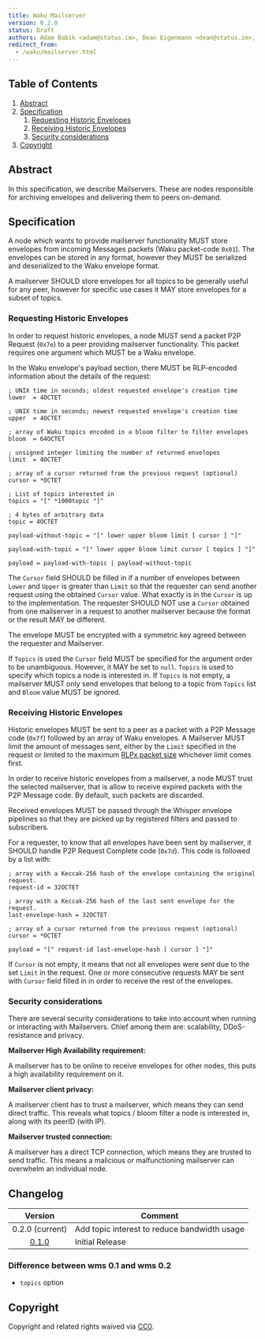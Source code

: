 ```yaml
---
title: Waku Mailserver
version: 0.2.0
status: Draft
authors: Adam Babik <adam@status.im>, Dean Eigenmann <dean@status.im>, Oskar Thorén <oskar@status.im>
redirect_from:
  - /waku/mailserver.html
---
```


## Table of Contents

1. [Abstract](#abstract)
2. [Specification](#specification)
    1. [Requesting Historic Envelopes](#requesting-historic-envelopes)
    2. [Receiving Historic Envelopes](#receiving-historic-envelopes)
    3. [Security considerations](#security-considerations)
3. [Copyright](#copyright)

## Abstract

In this specification, we describe Mailservers. These are nodes responsible for archiving envelopes and delivering them to peers on-demand.

## Specification

A node which wants to provide mailserver functionality MUST store envelopes from incoming Messages packets (Waku packet-code `0x01`). The envelopes can be stored in any format, however they MUST be serialized and deserialized to the Waku envelope format.

A mailserver SHOULD store envelopes for all topics to be generally useful for any peer, however for specific use cases it MAY store envelopes for a subset of topics.

### Requesting Historic Envelopes

In order to request historic envelopes, a node MUST send a packet P2P Request (`0x7e`) to a peer providing mailserver functionality. This packet requires one argument which MUST be a Waku envelope.

In the Waku envelope's payload section, there MUST be RLP-encoded information about the details of the request:

```abnf
; UNIX time in seconds; oldest requested envelope's creation time
lower  = 4OCTET

; UNIX time in seconds; newest requested envelope's creation time
upper  = 4OCTET

; array of Waku topics encoded in a bloom filter to filter envelopes
bloom  = 64OCTET

; unsigned integer limiting the number of returned envelopes
limit  = 4OCTET

; array of a cursor returned from the previous request (optional)
cursor = *OCTET

; List of topics interested in
topics = "[" *1000topic "]"

; 4 bytes of arbitrary data
topic = 4OCTET

payload-without-topic = "[" lower upper bloom limit [ cursor ] "]"

payload-with-topic = "[" lower upper bloom limit cursor [ topics ] "]"

payload = payload-with-topic | payload-without-topic
```

The `Cursor` field SHOULD be filled in if a number of envelopes between `Lower` and `Upper` is greater than `Limit` so that the requester can send another request using the obtained `Cursor` value. What exactly is in the `Cursor` is up to the implementation. The requester SHOULD NOT use a `Cursor` obtained from one mailserver in a request to another mailserver because the format or the result MAY be different.

The envelope MUST be encrypted with a symmetric key agreed between the requester and Mailserver.

If `Topics` is used the `Cursor` field MUST be specified for the argument order to be unambiguous. However, it MAY be set to `null`. `Topics` is used to specify which topics a node is interested in. If `Topics` is not empty, a mailserver MUST only send envelopes that belong to a topic from `Topics` list and `Bloom` value MUST be ignored.

### Receiving Historic Envelopes

Historic envelopes MUST be sent to a peer as a packet with a P2P Message code (`0x7f`) followed by an array of Waku envelopes. A Mailserver MUST limit the amount of messages sent, either by the `Limit` specified in the request or limited to the maximum [RLPx packet size](./waku#maximum-packet-size) whichever limit comes first.

In order to receive historic envelopes from a mailserver, a node MUST trust the selected mailserver, that is allow to receive expired packets with the P2P Message code. By default, such packets are discarded.

Received envelopes MUST be passed through the Whisper envelope pipelines so that they are picked up by registered filters and passed to subscribers.

For a requester, to know that all envelopes have been sent by mailserver, it SHOULD handle P2P Request Complete code (`0x7d`). This code is followed by a list with:

```abnf
; array with a Keccak-256 hash of the envelope containing the original request.
request-id = 32OCTET

; array with a Keccak-256 hash of the last sent envelope for the request. 
last-envelope-hash = 32OCTET

; array of a cursor returned from the previous request (optional)
cursor = *OCTET

payload = "[" request-id last-envelope-hash [ cursor ] "]"
```

If `Cursor` is not empty, it means that not all envelopes were sent due to the set `Limit` in the request. One or more consecutive requests MAY be sent with `Cursor` field filled in in order to receive the rest of the envelopes.

### Security considerations

There are several security considerations to take into account when running or interacting with Mailservers. Chief among them are: scalability, DDoS-resistance and privacy.

**Mailserver High Availability requirement:**

A mailserver has to be online to receive envelopes for other nodes, this puts a high availability requirement on it.

**Mailserver client privacy:**

A mailserver client has to trust a mailserver, which means they can send direct traffic. This reveals what topics / bloom filter a node is interested in, along with its peerID (with IP).

**Mailserver trusted connection:**

A mailserver has a direct TCP connection, which means they are trusted to send traffic. This means a malicious or malfunctioning mailserver can overwhelm an individual node.

## Changelog

| Version | Comment |
| :-----: | ------- |
| 0.2.0 (current)  | Add topic interest to reduce bandwidth usage |
| [0.1.0](https://github.com/vacp2p/specs/blob/06d4c736c920526472a507e5d842212843a112ed/wms.md)  | Initial Release |

### Difference between wms 0.1 and wms 0.2

- `topics` option

## Copyright

Copyright and related rights waived via [CC0](https://creativecommons.org/publicdomain/zero/1.0/).

